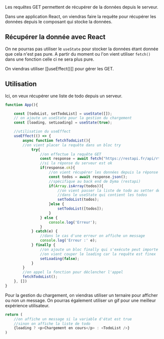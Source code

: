 Les requêtes GET permettent de récupérer de la données depuis le serveur.

Dans une application React, on viendras faire la requête pour récupérer les données depuis le composant qui stocke la données.

## Récupérer la donnée avec React

On ne pourras pas utiliser le `useState` pour stocker la données étant donnée que cela n'est pas pure.
A partir du moment ou l'on vient utiliser `fetch()` dans une fonction celle ci ne sera plus pure.

On viendras utiliser [[useEffect()]] pour gérer les GET.

## Utilisation

Ici, on veux récupérer une liste de todo depuis un serveur.

````javascript
function App(){

	const [todoList, setTodoList] = useState([]);
	// on ajoute un useState pour la gestion du chargement
	const [loading, setLoading] = useState(true);

	//utilisation du useEffect
	useEffect(() => {
		async function fetchTodoList(){
		//on vient placer la requête dans un bloc try 
			try{
				//on effectue la requête GET
				const response = await fetch("https://restapi.fr/api/rtodo");
				//si la réponse du serveur est ok 
				if(response.ok){
					//on vient récupérer les données depuis la réponse du serveur
					const todos = await response.json();
					//spécifique au back end de Dyma (restapi)
					if(Array.isArray(todos)){
						//on vient passer la liste de todo au setter de todoList 
						//dans le useState qui contient les todos
						setTodoList(todos);
					}else {
						setTodoList([todos]);
					}
				} else {
					console.log('Erreur');
				}
			} catch(e) {
				//dans le cas d'une erreur on affiche un message
				console.log('Erreur :' e);
			} finally {
				//on ajoute un bloc finally qui s'exécute peut importe le résultat 
				//on vient couper le loading car la requête est finex
				setLoading(false);
			}
		}
		//on appel la fonction pour déclencher l'appel
		fetchTodoList();
	}, [])
}
````

Pour la gestion du chargement, on viendras utiliser un ternaire pour afficher ou non un message.
On pourras également utiliser un gif pour une meilleur expérience utilisateur.

````javascript
return (
	//on affiche un message si la variable d'état est true
	//sinon on affiche la liste de todo
	{loading ? <p>Chargement en cours</p> : <TodoList />}
)
`````

